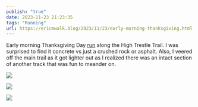 ```yaml
---
publish: "true"
date: 2023-11-23 21:23:35
tags: "Running"
url: https://ericmwalk.blog/2023/11/23/early-morning-thanksgiving.html
---
```


Early morning Thanksgiving Day [run](https://strava.com/activities/10268015968) along the High Trestle Trail. I was surprised to find it concrete vs just a crushed rock or asphalt. Also, I veered off the main trail as it got lighter out as I realized there was an intact section of another track that was fun to meander on.

![](https://ericmwalk.blog/uploads/2023/bbf49e8c-c40c-45b7-a294-323a92054385.jpg)

![](https://ericmwalk.blog/uploads/2023/773e2469-1ea1-41b2-aabe-60e053b9fdb4.jpg)

![](https://ericmwalk.blog/uploads/2023/fa192c36-689e-4097-86fa-688f1d10f48c.jpg)